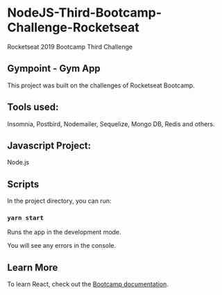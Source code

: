 # NodeJS-Third-Bootcamp-Challenge-Rocketseat
Rocketseat 2019 Bootcamp Third Challenge

## Gympoint - Gym App

This project was built on the challenges of Rocketseat Bootcamp.

## Tools used:
  
  Insomnia, Postbird, Nodemailer, Sequelize, Mongo DB, Redis and others.
  
 ## Javascript Project:
 
 Node.js

## Scripts

In the project directory, you can run:

### `yarn start`

Runs the app in the development mode.<br />

You will see any errors in the console.

## Learn More

To learn React, check out the [Bootcamp documentation](https://rocketseat.com.br).
